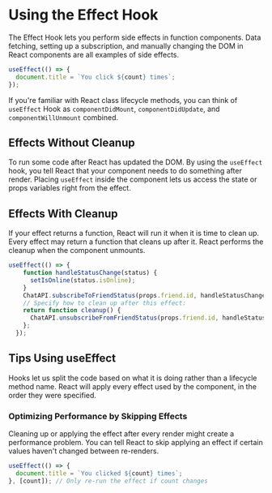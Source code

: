 # Using the Effect Hook

The Effect Hook lets you perform side effects in function components. Data
fetching, setting up a subscription, and manually changing the DOM in React
components are all examples of side effects.

```js
useEffect(() => {
  document.title = `You click ${count} times`;
});
```

If you're familiar with React class lifecycle methods, you can think of
`useEffect` Hook as `componentDidMount`, `componentDidUpdate`, and
`componentWillUnmount` combined.

## Effects Without Cleanup

To run some code after React has updated the DOM. By using the `useEffect` hook,
you tell React that your component needs to do something after render. Placing
`useEffect` inside the component lets us access the state or props variables
right from the effect.

## Effects With Cleanup

If your effect returns a function, React will run it when it is time to clean
up. Every effect may return a function that cleans up after it. React performs
the cleanup when the component unmounts.

```js
useEffect(() => {
    function handleStatusChange(status) {
      setIsOnline(status.isOnline);
    }
    ChatAPI.subscribeToFriendStatus(props.friend.id, handleStatusChange);
    // Specify how to clean up after this effect:
    return function cleanup() {
      ChatAPI.unsubscribeFromFriendStatus(props.friend.id, handleStatusChange);
    };
  });
```

## Tips Using useEffect

Hooks let us split the code based on what it is doing rather than a lifecycle
method name. React will apply every effect used by the component, in the order
they were specified.

### Optimizing Performance by Skipping Effects

Cleaning up or applying the effect after every render might create a performance
problem. You can tell React to skip applying an effect if certain values haven't
changed between re-renders.

```js
useEffect(() => {
  document.title = `You clicked ${count} times`;
}, [count]); // Only re-run the effect if count changes
```

